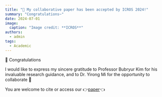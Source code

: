 ```yaml
---
title: "🎉 My collaborative paper has been accepted by ICROS 2024!"
summary: "Congratulations~"
date: 2024-07-01
image:
  caption: "Image credit: **ICROS**"
authors:
  - admin
tags:
  - Academic
---
```


🎉 Congratulations 

I would like to express my sincere gratitude to Professor Bubryur Kim for his invaluable research guidance, and to Dr. Yirong Mi for the opportunity to collaborate 👏

You are welcome to cite or access our 👉[paper](https://dbpia.co.kr/journal/articleDetail?nodeId=NODE11908789)👈